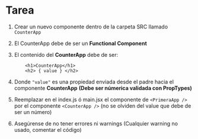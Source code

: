 # Tarea

1. Crear un nuevo componente dentro de la carpeta SRC llamado
    ```CounterApp```

2. El CounterApp debe de ser un __Functional Component__

3. El contenido del __CounterApp__ debe de ser:
    ```
        <h1>CounterApp</h1>
        <h2> { value } </h2>
    ```

4. Donde ```"value"``` es una propiedad enviada desde el padre hacia
    el componente __CounterApp__ __(Debe ser númerica validada con PropTypes)__

5. Reemplazar en el index.js ó main.jsx el componente de ```<PrimeraApp />```
    por el componente ```<CounterApp />```
        (no se olviden del value que debe de ser un número)

6. Asegúrense de no tener errores ni warnings
    (Cualquier warning no usado, comentar el código)
